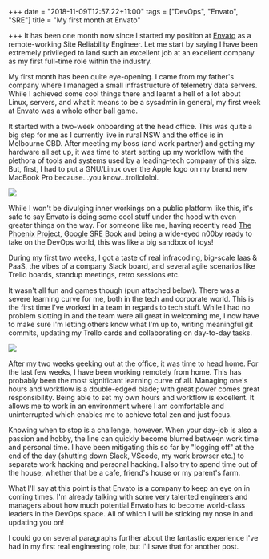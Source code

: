 +++
date = "2018-11-09T12:57:22+11:00"
tags = ["DevOps", "Envato", "SRE"]
title = "My first month at Envato"

+++
It has been one month now since I started my position at [Envato](https://envato.com) as a remote-working Site Reliability Engineer. Let me start by saying I have been extremely privileged to land such an excellent job at an excellent company as my first full-time role within the industry.

My first month has been quite eye-opening. I came from my father's company where I managed a small infrastructure of telemetry data servers. While I achieved some cool things there and learnt a hell of a lot about Linux, servers, and what it means to be a sysadmin in general, my first week at Envato was a whole other ball game.

It started with a two-week onboarding at the head office. This was quite a big step for me as I currently live in rural NSW and the office is in Melbourne CBD. After meeting my boss (and work partner) and getting my hardware all set up, it was time to start setting up my workflow with the plethora of tools and systems used by a leading-tech company of this size. But, first, I had to put a GNU/Linux over the Apple logo on my brand new MacBook Pro because...you know...trollololol.

![](/uploads/IMG_20181008_142724.jpg)

While I won't be divulging inner workings on a public platform like this, it's safe to say Envato is doing some cool stuff under the hood with even greater things on the way. For someone like me, having recently read [The Phoenix Project](https://amzn.to/2qDzgsW), [Google SRE Book](https://amzn.to/2qEvQpD) and being a wide-eyed n00by ready to take on the DevOps world, this was like a big sandbox of toys!

During my first two weeks, I got a taste of real infracoding, big-scale Iaas & PaaS, the vibes of a company Slack board, and several agile scenarios like Trello boards, standup meetings, retro sessions etc.

It wasn't all fun and games though (pun attached below). There was a severe learning curve for me, both in the tech and corporate world. This is the first time I've worked in a team in regards to tech stuff. While I had no problem slotting in and the team were all great in welcoming me, I now have to make sure I'm letting others know what I'm up to, writing meaningful git commits, updating my Trello cards and collaborating on day-to-day tasks.

![](/uploads/43334113_336232433810653_5500691176567773649_n.jpg)

After my two weeks geeking out at the office, it was time to head home. For the last few weeks, I have been working remotely from home. This has probably been the most significant learning curve of all. Managing one's hours and workflow is a double-edged blade; with great power comes great responsibility. Being able to set my own hours and workflow is excellent. It allows me to work in an environment where I am comfortable and uninterrupted which enables me to achieve total zen and just focus.

Knowing when to stop is a challenge, however. When your day-job is also a passion and hobby, the line can quickly become blurred between work time and personal time. I have been mitigating this so far by "logging off" at the end of the day (shutting down Slack, VScode, my work browser etc.) to separate work hacking and personal hacking. I also try to spend time out of the house, whether that be a cafe, friend's house or my parent's farm.

What I'll say at this point is that Envato is a company to keep an eye on in coming times. I'm already talking with some very talented engineers and managers about how much potential Envato has to become world-class leaders in the DevOps space. All of which I will be sticking my nose in and updating you on!

I could go on several paragraphs further about the fantastic experience I've had in my first real engineering role, but I'll save that for another post.